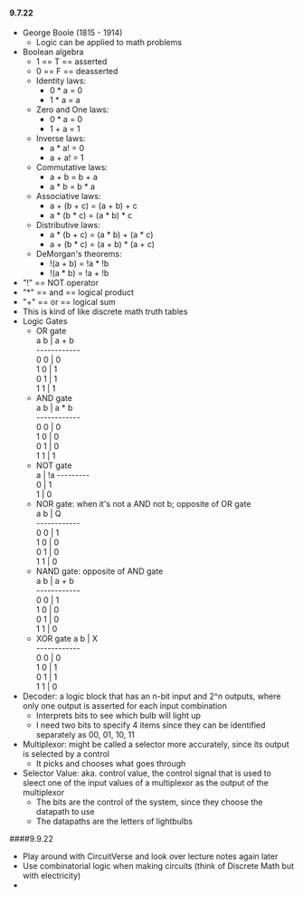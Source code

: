 #### 9.7.22

* George Boole (1815 - 1914)
  * Logic can be applied to math problems
* Boolean algebra
  * 1 == T == asserted
  * 0 == F == deasserted
  * Identity laws:
    * 0 * a = 0
    * 1 * a = a
  * Zero and One laws:
    * 0 * a = 0
    * 1 + a = 1
  * Inverse laws:
    * a * a! = 0
    * a + a! = 1
  * Commutative laws:
    * a + b = b + a
    * a * b = b * a
  * Associative laws:
    * a + (b + c) = (a + b) + c
    * a * (b * c) = (a * b) * c
  * Distributive laws:
    * a * (b + c) = (a * b) + (a * c)
    * a + (b * c) = (a + b) * (a + c)
  * DeMorgan's theorems:
    * !(a + b) = !a * !b
    * !(a * b) = !a + !b
* "!" == NOT operator
* "*" == and == logical product
* "+" == or == logical sum
* This is kind of like discrete math truth tables
* Logic Gates
  * OR gate\
  a b  | a + b\
  ------------\
  0 0  | 0\
  1 0  | 1\
  0 1  | 1\
  1 1  | 1
  * AND gate\
  a b  | a * b\
  ------------\
  0 0  | 0\
  1 0  | 0\
  0 1  | 0\
  1 1  | 1
  * NOT gate\
  a  | !a
  ---------\
  0  | 1\
  1  | 0
  * NOR gate: when it's not a AND not b; opposite of OR gate\
  a b  | Q\
  ------------\
  0 0  | 1\
  1 0  | 0\
  0 1  | 0\
  1 1  | 0
  * NAND gate: opposite of AND gate\
  a b  | a + b\
  ------------\
  0 0  | 1\
  1 0  | 0\
  0 1  | 0\
  1 1  | 0
  * XOR gate
  a b  | X\
  ------------\
  0 0  | 0\
  1 0  | 1\
  0 1  | 1\
  1 1  | 0
* Decoder: a logic block that has an n-bit input and 2^n outputs, where only one output is asserted for each input combination
  * Interprets bits to see which bulb will light up
  * I need two bits to specify 4 items since they can be identified separately as 00, 01, 10, 11
* Multiplexor: might be called a selector more accurately, since its output is selected by a control
  * It picks and chooses what goes through
* Selector Value: aka. control value, the control signal that is used to sleect one of the input values of a multiplexor as the output of the multiplexor
  * The bits are the control of the system, since they choose the datapath to use
  * The datapaths are the letters of lightbulbs

####9.9.22

* Play around with CircuitVerse and look over lecture notes again later
* Use combinatorial logic when making circuits (think of Discrete Math but with electricity)
* 